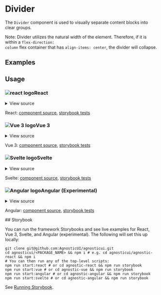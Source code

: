 # Divider

The `Divider` component is used to visually separate content blocks into clear groups.

<div class="mbs24"></div>

<Alert type="warning">Note: Divider utilizes the natural width of the element. Therefore, if it is within a <code>flex-direction: column</code> flex container that has <code>align-items: center</code>, the divider will collapse.</Alert>

<div class="mbs24"></div>

## Examples

<div class="mbe24"></div>

<DividerExamples />

<script setup>
import DividerExamples from '../../components/DividerExamples.vue'
import { Alert } from "agnostic-vue";
</script>

<div class="mbe32"></div>

## Usage

<div class="flex">
  <h3 id="react" tabindex="-1">
    <img src="/images/React-icon.svg" alt="react logo">React
  </h3>
</div>

<details class="disclose disclose-bordered">
<summary class="disclose-title">View source</summary>

```jsx
import "agnostic-react/dist/common.min.css";
import "agnostic-react/dist/esm/index.css";
import {
  Divider,
  DividerHeader,
  DividerBody,
  DividerFooter,
  Button
} from "agnostic-react";
export const YourComponent = () => (
  <section>
    <Divider />
    <Divider>Content</Divider>
    <Divider justify="start">Start</Divider>
    <Divider justify="end">End</Divider>
    <Divider type="success">Success</Divider>
    <Divider type="info">Info</Divider>
    <Divider type="warning">Warning</Divider>
    <Divider type="error">Error</Divider>
    <Divider size="small">Small</Divider>
    <Divider size="large">Large</Divider>
    <Divider size="xlarge">XLarge</Divider>
    <Divider type="info" size="small"><Button mode="primary" isBordered isRounded>Go</Button></Divider>
    <div className="flex mbs40 mbe48">
    <p>
      Lorem ipsum dolor sit amet, consectetur adipiscing elit, sed do eiusmod tempor incididunt ut labore et dolore magna aliqua.</p>
    <Divider isVertical>Yes</Divider>
    <p>
      Sed ut perspiciatis unde omnis iste natus error sit voluptatem accusantium doloremque laudantium, totam rem aperiam, eaque ipsa quae ab illo inventore veritatis et quasi architecto beatae vitae dicta sunt explicabo.
    </p>
    <Divider isVertical>Sir!</Divider>
    <p>
      Lorem ipsum dolor sit amet, consectetur adipiscing elit, sed do eiusmod tempor incididunt ut labore et dolore magna aliqua.
    </p>
  </section>
  </>
)
```
</details>

React: [component source](https://github.com/AgnosticUI/agnosticui/blob/master/agnostic-react/src/Divider.tsx), [storybook tests](https://github.com/AgnosticUI/agnosticui/blob/master/agnostic-react/src/stories/Divider.stories.tsx)

<div class="mbe32"></div>

<div class="flex">
  <h3 id="vue-3" tabindex="-1">
    <img src="/images/Vue-icon.svg" alt="Vue 3 logo">Vue 3
  </h3>
</div>

<details class="disclose disclose-bordered">
<summary class="disclose-title">View source</summary>

```vue
<template>
  <section>
    <Divider>
      <template #dividerContent>
        Centered by default
      </template>
    </Divider>
    <Divider justify="start">
      <template #dividerContent>
        Justify start
      </template>
    </Divider>
    <Divider justify="end">
      <template #dividerContent>
        Justify end
      </template>
    </Divider>
    <Divider size="small">
      <template #dividerContent>
        Small
      </template>
    </Divider>
    <Divider size="large">
      <template #dividerContent>
        Large
      </template>
    </Divider>
    <Divider size="xlarge">
      <template #dividerContent>
        XLarge
      </template>
    </Divider>
    <Divider type="success">
      <template #dividerContent>
        Success
      </template>
    </Divider>
    <Divider type="info">
      <template #dividerContent>
        Info
      </template>
    </Divider>
    <Divider type="warning">
      <template #dividerContent>
        Warning
      </template>
    </Divider>
    <Divider type="error">
      <template #dividerContent>
        Error
      </template>
    </Divider>
    <Divider
      type="info"
      size="small"
    >
      <template #dividerContent>
        <Button
          mode="primary"
          is-bordered
          is-rounded
        >
          Go
        </Button>
      </template>
    </Divider>
    <div class="flex mbs40 mbe48">
      <p>Lorem ipsum dolor sit amet, consectetur adipiscing elit, sed do eiusmod tempor incididunt ut labore et dolore magna aliqua. Ut enim ad minim veniam, quis nostrud exercitation ullamco laboris nisi ut aliquip ex ea commodo consequat. Duis aute irure dolor in reprehenderit in voluptate velit esse cillum dolore eu fugiat nulla pariatur. Excepteur sint occaecat cupidatat non proident, sunt in culpa qui officia deserunt mollit anim id est laborum.</p>
      <Divider is-vertical="true">
        <template #dividerContent>
          yes
        </template>
      </Divider>
      <p>Sed ut perspiciatis unde omnis iste natus error sit voluptatem accusantium doloremque laudantium, totam rem aperiam, eaque ipsa quae ab illo inventore veritatis et quasi architecto beatae vitae dicta sunt explicabo. Nemo enim ipsam voluptatem quia voluptas sit aspernatur aut odit aut fugit, sed quia consequuntur magni dolores eos qui ratione voluptatem sequi nesciunt. Neque porro quisquam est, qui dolorem ipsum quia dolor sit amet, consectetur, adipisci velit, sed quia non numquam eius modi tempora incidunt ut labore et dolore magnam aliquam quaerat voluptatem. Ut enim ad minima veniam, quis nostrum exercitationem ullam corporis suscipit laboriosam, nisi ut aliquid ex ea commodi consequatur? Quis autem vel eum iure reprehenderit qui in ea voluptate velit esse quam nihil molestiae consequatur, vel illum qui dolorem eum fugiat quo voluptas nulla pariatur?</p>
      <Divider is-vertical="true">
        <template #dividerContent>
          sir!
        </template>
      </Divider>
      <p>Lorem ipsum dolor sit amet, consectetur adipiscing elit, sed do eiusmod tempor incididunt ut labore et dolore magna aliqua. Ut enim ad minim veniam, quis nostrud exercitation ullamco laboris nisi ut aliquip ex ea commodo consequat. Duis aute irure dolor in reprehenderit in voluptate velit esse cillum dolore eu fugiat nulla pariatur. Excepteur sint occaecat cupidatat non proident, sunt in culpa qui officia deserunt mollit anim id est laborum.</p>
    </div>
    <p class="mbs16 mbe16">With no <code>dividerContent</code> slot:</p>
    <div class="flex mbs40 mbe48">
      <p>Vertical</p>
      <Divider is-vertical="true" />
      <p>Bars</p>
      <Divider is-vertical="true" />
      <p>Are Cool!</p>
    </div>
    <Divider />
    <div class="mbs16 mbe16">
      <Divider type="success"></Divider>
    </div>
    <div class="mbe16">
      <Divider type="info"></Divider>
    </div>
    <div class="mbe16">
      <Divider type="warning"></Divider>
    </div>
    <div class="mbe16">
      <Divider type="error"></Divider>
    </div>
    <div class="mbe16">
      <Divider size="small"></Divider>
    </div>
    <div class="mbe16">
      <Divider size="large"></Divider>
    </div>
    <div class="mbe16">
      <Divider size="xlarge"></Divider>
    </div>
  </section>
</template>
<script>
import "agnostic-vue/dist/common.min.css";
import "agnostic-vue/dist/index.css";
import { Button, Divider } from "agnostic-vue";
export default {
  name: "DividerExamples",
  components: {
    Divider,
    Button,
  },
};
</script>
```
</details>

Vue 3: [component source](https://github.com/AgnosticUI/agnosticui/blob/master/agnostic-vue/src/components/Divider.vue), [storybook tests](https://github.com/AgnosticUI/agnosticui/blob/master/agnostic-vue/src/stories/Divider.stories.js)

<div class="mbe24"></div>

<div class="flex">
  <h3 id="svelte" tabindex="-1">
    <img src="/images/Svelte-icon.svg" alt="Svelte logo">Svelte
  </h3>
</div>

<details class="disclose disclose-bordered">
<summary class="disclose-title">View source</summary>

```html
<script>
  import 'agnostic-svelte/css/common.min.css';
  import { Button, Divider } from "agnostic-svelte";
</script>
<section class="mbe24">
  <div class="mbs16 mbe16">
    <Divider />
  </div>
  <div class="mbs16 mbe16">
    <Divider justify="start">
      <div slot="dividerContent">
        Start
      </div>
    </Divider>
  </div>
  <div class="mbs16 mbe16">
    <Divider justify="end">
      <div slot="dividerContent">
        End
      </div>
    </Divider>
  </div>
  <div class="mbs16 mbe16">
    <Divider size="small">
      <div slot="dividerContent">
        Small
      </div>
    </Divider>
  </div>
  <div class="mbs16 mbe16">
    <Divider size="large">
      <div slot="dividerContent">
        Large
      </div>
    </Divider>
  </div>
  <div class="mbs16 mbe16">
    <Divider size="xlarge">
      <div slot="dividerContent">
        XLarge
      </div>
    </Divider>
  </div>
  <div class="mbs16 mbe16">
    <Divider type="success">
      <div slot="dividerContent">
        Success
      </div>
    </Divider>
  </div>
  <div class="mbs16 mbe16">
    <Divider type="info">
      <div slot="dividerContent">
        Info
      </div>
    </Divider>
  </div>
  <div class="mbs16 mbe16">
    <Divider type="warning">
      <div slot="dividerContent">
        Warning
      </div>
    </Divider>
  </div>
  <div class="mbs16 mbe16">
    <Divider type="error">
      <div slot="dividerContent">
        Error
      </div>
    </Divider>
  </div>
  <p class="mbs16 mbe16">With no <code>dividerContent</code> slot:</p>
  <div class="mbs16 mbe16">
    <Divider type="success"></Divider>
  </div>
  <div class="mbe16">
    <Divider type="info"></Divider>
  </div>
  <div class="mbe16">
    <Divider type="warning"></Divider>
  </div>
  <div class="mbe16">
    <Divider type="error"></Divider>
  </div>
  <div class="mbe16">
    <Divider size="small"></Divider>
  </div>
  <div class="mbe16">
    <Divider size="large"></Divider>
  </div>
  <div class="mbe16">
    <Divider size="xlarge"></Divider>
  </div>
  <div class="flex mbe48">
    <p>Lorem ipsum dolor sit amet, consectetur adipiscing elit, sed do eiusmod tempor incididunt ut labore et dolore magna aliqua.</p>
    <Divider isVertical="{true}">
      <div slot="dividerContent">
        yes
      </div>
    </Divider>
    <p>Sed ut perspiciatis unde omnis iste natus error sit voluptatem accusantium doloremque laudantium, totam rem aperiam, eaque ipsa quae ab illo inventore veritatis et quasi architecto beatae vitae dicta sunt explicabo. Nemo enim ipsam voluptatem quia voluptas sit aspernatur aut odit aut fugit, sed quia consequuntur magni dolores eos qui ratione voluptatem sequi nesciunt.</p>
    <Divider isVertical="{true}">
      <div slot="dividerContent">
        sir!
      </div>
    </Divider>
    <p>Lorem ipsum dolor sit amet, consectetur adipiscing elit, sed do eiusmod tempor incididunt ut labore et dolore magna aliqua.</p>
  </div>
  <p class="mbs16 mbe16">With no <code>dividerContent</code> slot:</p>
  <div class="flex mbe48">
    <p>Lorem ipsum dolor sit amet, consectetur adipiscing elit, sed do eiusmod tempor incididunt ut labore et dolore magna aliqua.</p>
    <Divider isVertical="{true}"></Divider>
    <p>Sed ut perspiciatis unde omnis iste natus error sit voluptatem accusantium doloremque laudantium, totam rem aperiam, eaque ipsa quae ab illo inventore veritatis et quasi architecto beatae vitae dicta sunt explicabo. Nemo enim ipsam voluptatem quia voluptas sit aspernatur aut odit aut fugit, sed quia consequuntur magni dolores eos qui ratione voluptatem sequi nesciunt.</p>
    <Divider isVertical="{true}"></Divider>
    <p>Lorem ipsum dolor sit amet, consectetur adipiscing elit, sed do eiusmod tempor incididunt ut labore et dolore magna aliqua.</p>
  </div>
</section>
```
</details>

Svelte: [component source](https://github.com/AgnosticUI/agnosticui/blob/master/agnostic-svelte/src/lib/components/Divider/Divider.svelte), [storybook tests](https://github.com/AgnosticUI/agnosticui/blob/master/agnostic-svelte/src/lib/components/Divider/Divider.stories.js)

<div class="mbe24"></div>

<div class="flex">
  <h3 id="angular" tabindex="-1">
    <img src="/images/Angular-icon.svg" alt="Angular logo">Angular (Experimental)
  </h3>
</div>

<details class="disclose disclose-bordered">
<summary class="disclose-title">View source</summary>

In your Angular configuration (likely `angular.json`) ensure you're including
the common AgnosticUI styles:

<div class="mbe16"></div>

` "styles": ["agnostic-angular/common.min.css"],`

<div class="mbe24"></div>

Add AgnosticUI's `AgModule` module:

```js{3,9}
import { NgModule } from '@angular/core';
import { BrowserModule } from '@angular/platform-browser';
import { AgModule } from 'agnostic-angular';

import { AppComponent } from './app.component';

@NgModule({
  declarations: [AppComponent],
  imports: [BrowserModule, AgModule],
  providers: [],
  bootstrap: [AppComponent],
})
export class AppModule {}
```

Now you can use in your components:

```js
import { Component } from '@angular/core';

@Component({
  selector: 'your-component',
  template: `<div class="mbs24 mbe24">
    <div class="mbe16">
      <ag-divider></ag-divider>
    </div>
    <div class="mbe16">
      <ag-divider justify="start"
                  [hasContent]="true">
        start
      </ag-divider>
    </div>
    <div class="mbe16">
      <ag-divider justify="end"
                  [hasContent]="true">end</ag-divider>
    </div>
    <div class="mbe16">
      <ag-divider type="success"
                  [hasContent]="true">success</ag-divider>
    </div>
    <div class="mbe16">
      <ag-divider type="info"
                  [hasContent]="true">info</ag-divider>
    </div>
    <div class="mbe16">
      <ag-divider type="warning"
                  [hasContent]="true">warning</ag-divider>
    </div>
    <div class="mbe16">
      <ag-divider type="error">
        <ag-divider type="error"
                    [hasContent]="true">error</ag-divider>
      </ag-divider>
    </div>
    <div class="mbe16">
      <ag-divider size="small"
                  [hasContent]="true">Small</ag-divider>
    </div>
    <div class="mbe16">
      <ag-divider size="large"
                  [hasContent]="true">Large</ag-divider>
    </div>
    <div class="mbs32 mbe40">
      <ag-divider size="xlarge"
                  [hasContent]="true">XLarge</ag-divider>
    </div>
    <div class="mbe16">
      <p>Lorem ipsum dolor sit amet, consectetur adipiscing elit, sed do eiusmod tempor incididunt ut labore et dolore magna aliqua.</p>
      <ag-divider [hasContent]="true">yes</ag-divider>
      <p>Sed ut perspiciatis unde omnis iste natus error sit voluptatem accusantium doloremque laudantium, totam rem aperiam, eaque ipsa quae ab illo inventore veritatis et quasi architecto beatae vitae dicta sunt explicabo.  Nemo enim ipsam voluptatem quia voluptas sit aspernatur aut odit aut fugit, sed quia consequuntur magni dolores eos qui ratione voluptatem sequi nesciunt.</p>
      <ag-divider [hasContent]="true">sir!</ag-divider>
      <p>Lorem ipsum dolor sit amet, consectetur adipiscing elit, sed do eiusmod tempor incididunt ut labore et dolore magna aliqua.</p>
    </div>
    <div class="flex mbs32 mbe16">
      <p>Lorem ipsum dolor sit amet, consectetur adipiscing elit, sed do eiusmod tempor incididunt ut labore et dolore magna aliqua.</p>
      <ag-divider [isVertical]="true"
                  [hasContent]="true">yes</ag-divider>
      <p>Sed ut perspiciatis unde omnis iste natus error sit voluptatem accusantium doloremque laudantium, totam rem aperiam, eaque ipsa quae ab illo inventore veritatis et quasi architecto beatae vitae dicta sunt explicabo.  Nemo enim ipsam voluptatem quia voluptas sit aspernatur aut odit aut fugit, sed quia consequuntur magni dolores eos qui ratione voluptatem sequi nesciunt.</p>
      <ag-divider [isVertical]="true"
                  [hasContent]="true">sir!</ag-divider>
      <p>Lorem ipsum dolor sit amet, consectetur adipiscing elit, sed do eiusmod tempor incididunt ut labore et dolore magna aliqua.</p> 
    </div>
  </div>`
})
export class YourComponent {}
```
</details>

Angular: [component source](https://github.com/AgnosticUI/agnosticui/blob/master/agnostic-angular/libs/ag/src/lib/divider.component.ts), [storybook tests](https://github.com/AgnosticUI/agnosticui/blob/master/agnostic-angular/libs/ag/src/lib/divider.component.stories.ts)

<div class="mbe32"></div>
## Storybook

You can run the framework Storybooks and see live examples for React, Vue 3, Svelte, and Angular (experimental). The following will set this up locally:

```shell
git clone git@github.com:AgnosticUI/agnosticui.git
cd agnosticui/<PACKAGE_NAME> && npm i # e.g. cd agnosticui/agnostic-react && npm i
# You can then run any of the top-level scripts:
npm run start:react # or cd agnostic-react && npm run storybook
npm run start:vue # or cd agnostic-vue && npm run storybook
npm run start:angular # or cd agnostic-angular && npm run storybook
npm run start:svelte # or cd agnostic-angular && npm run storybook
```

See [Running Storybook](https://github.com/AgnosticUI/agnosticui/blob/master/CONTRIBUTING.md#usage).
